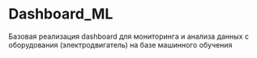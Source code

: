 # Dashboard_ML
Базовая реализация dashboard для мониторинга и анализа данных с оборудования (электродвигатель) на базе машинного обучения
